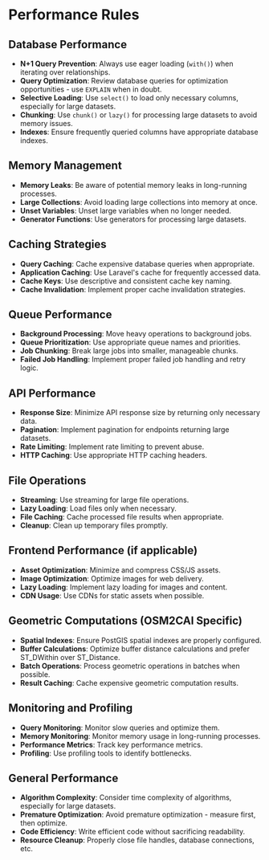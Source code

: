 # Performance Rules

## Database Performance
- **N+1 Query Prevention**: Always use eager loading (`with()`) when iterating over relationships.
- **Query Optimization**: Review database queries for optimization opportunities - use `EXPLAIN` when in doubt.
- **Selective Loading**: Use `select()` to load only necessary columns, especially for large datasets.
- **Chunking**: Use `chunk()` or `lazy()` for processing large datasets to avoid memory issues.
- **Indexes**: Ensure frequently queried columns have appropriate database indexes.

## Memory Management
- **Memory Leaks**: Be aware of potential memory leaks in long-running processes.
- **Large Collections**: Avoid loading large collections into memory at once.
- **Unset Variables**: Unset large variables when no longer needed.
- **Generator Functions**: Use generators for processing large datasets.

## Caching Strategies
- **Query Caching**: Cache expensive database queries when appropriate.
- **Application Caching**: Use Laravel's cache for frequently accessed data.
- **Cache Keys**: Use descriptive and consistent cache key naming.
- **Cache Invalidation**: Implement proper cache invalidation strategies.

## Queue Performance
- **Background Processing**: Move heavy operations to background jobs.
- **Queue Prioritization**: Use appropriate queue names and priorities.
- **Job Chunking**: Break large jobs into smaller, manageable chunks.
- **Failed Job Handling**: Implement proper failed job handling and retry logic.

## API Performance
- **Response Size**: Minimize API response size by returning only necessary data.
- **Pagination**: Implement pagination for endpoints returning large datasets.
- **Rate Limiting**: Implement rate limiting to prevent abuse.
- **HTTP Caching**: Use appropriate HTTP caching headers.

## File Operations
- **Streaming**: Use streaming for large file operations.
- **Lazy Loading**: Load files only when necessary.
- **File Caching**: Cache processed file results when appropriate.
- **Cleanup**: Clean up temporary files promptly.

## Frontend Performance (if applicable)
- **Asset Optimization**: Minimize and compress CSS/JS assets.
- **Image Optimization**: Optimize images for web delivery.
- **Lazy Loading**: Implement lazy loading for images and content.
- **CDN Usage**: Use CDNs for static assets when possible.

## Geometric Computations (OSM2CAI Specific)
- **Spatial Indexes**: Ensure PostGIS spatial indexes are properly configured.
- **Buffer Calculations**: Optimize buffer distance calculations and prefer ST_DWithin over ST_Distance.
- **Batch Operations**: Process geometric operations in batches when possible.
- **Result Caching**: Cache expensive geometric computation results.

## Monitoring and Profiling
- **Query Monitoring**: Monitor slow queries and optimize them.
- **Memory Monitoring**: Monitor memory usage in long-running processes.
- **Performance Metrics**: Track key performance metrics.
- **Profiling**: Use profiling tools to identify bottlenecks.

## General Performance
- **Algorithm Complexity**: Consider time complexity of algorithms, especially for large datasets.
- **Premature Optimization**: Avoid premature optimization - measure first, then optimize.
- **Code Efficiency**: Write efficient code without sacrificing readability.
- **Resource Cleanup**: Properly close file handles, database connections, etc. 
